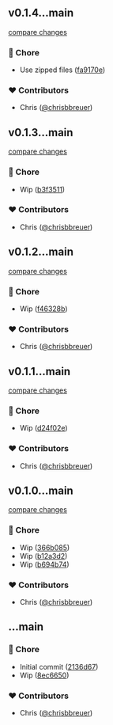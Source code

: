 
## v0.1.4...main

[compare changes](https://github.com/stacksjs/gitit/compare/v0.1.4...main)

### 🏡 Chore

- Use zipped files ([fa9170e](https://github.com/stacksjs/gitit/commit/fa9170e))

### ❤️ Contributors

- Chris ([@chrisbbreuer](https://github.com/chrisbbreuer))

## v0.1.3...main

[compare changes](https://github.com/stacksjs/gitit/compare/v0.1.3...main)

### 🏡 Chore

- Wip ([b3f3511](https://github.com/stacksjs/gitit/commit/b3f3511))

### ❤️ Contributors

- Chris ([@chrisbbreuer](https://github.com/chrisbbreuer))

## v0.1.2...main

[compare changes](https://github.com/stacksjs/gitit/compare/v0.1.2...main)

### 🏡 Chore

- Wip ([f46328b](https://github.com/stacksjs/gitit/commit/f46328b))

### ❤️ Contributors

- Chris ([@chrisbbreuer](https://github.com/chrisbbreuer))

## v0.1.1...main

[compare changes](https://github.com/stacksjs/gitit/compare/v0.1.1...main)

### 🏡 Chore

- Wip ([d24f02e](https://github.com/stacksjs/gitit/commit/d24f02e))

### ❤️ Contributors

- Chris ([@chrisbbreuer](https://github.com/chrisbbreuer))

## v0.1.0...main

[compare changes](https://github.com/stacksjs/gitit/compare/v0.1.0...main)

### 🏡 Chore

- Wip ([366b085](https://github.com/stacksjs/gitit/commit/366b085))
- Wip ([b12a3d2](https://github.com/stacksjs/gitit/commit/b12a3d2))
- Wip ([b694b74](https://github.com/stacksjs/gitit/commit/b694b74))

### ❤️ Contributors

- Chris ([@chrisbbreuer](https://github.com/chrisbbreuer))

## ...main

### 🏡 Chore

- Initial commit ([2136d67](https://github.com/stacksjs/gitit/commit/2136d67))
- Wip ([8ec6650](https://github.com/stacksjs/gitit/commit/8ec6650))

### ❤️ Contributors

- Chris ([@chrisbbreuer](https://github.com/chrisbbreuer))
